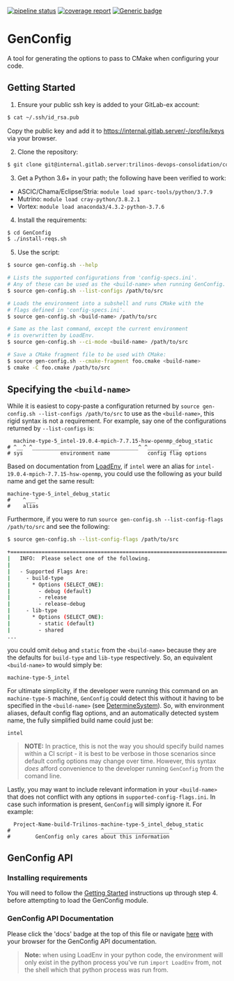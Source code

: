 [![pipeline status](https://internal.gitlab.server/trilinos-devops-consolidation/code/GenConfig/badges/master/pipeline.svg)](https://internal.gitlab.server/trilinos-devops-consolidation/code/GenConfig/-/commits/master)
[![coverage report](https://internal.gitlab.server/trilinos-devops-consolidation/code/GenConfig/badges/master/coverage.svg)](http://10.202.35.89:8080/GenConfig/coverage/index.html)
[![Generic badge](https://img.shields.io/badge/docs-latest-green.svg)](http://10.202.35.89:8080/GenConfig/doc/index.html)

# GenConfig

A tool for generating the options to pass to CMake when configuring your code.


## Getting Started

1. Ensure your public ssh key is added to your GitLab-ex account:
```bash
$ cat ~/.ssh/id_rsa.pub
```
Copy the public key and add it to https://internal.gitlab.server/-/profile/keys via your browser.

2. Clone the repository:
```bash
$ git clone git@internal.gitlab.server:trilinos-devops-consolidation/code/GenConfig.git
```

3. Get a Python 3.6+ in your path; the following have been verified to work:
  * ASCIC/Chama/Eclipse/Stria: `module load sparc-tools/python/3.7.9`
  * Mutrino: `module load cray-python/3.8.2.1`
  * Vortex: `module load anaconda3/4.3.2-python-3.7.6`

4. Install the requirements:
```bash
$ cd GenConfig
$ ./install-reqs.sh
```

5. Use the script:
```bash
$ source gen-config.sh --help

# Lists the supported configurations from 'config-specs.ini'.
# Any of these can be used as the <build-name> when running GenConfig.
$ source gen-config.sh --list-configs /path/to/src

# Loads the environment into a subshell and runs CMake with the
# flags defined in 'config-specs.ini'.
$ source gen-config.sh <build-name> /path/to/src

# Same as the last command, except the current environment
# is overwritten by LoadEnv.
$ source gen-config.sh --ci-mode <build-name> /path/to/src

# Save a CMake fragment file to be used with CMake:
$ source gen-config.sh --cmake-fragment foo.cmake <build-name>
$ cmake -C foo.cmake /path/to/src
```

## Specifying the `<build-name>`
While it is easiest to copy-paste a configuration returned by
`source gen-config.sh --list-configs /path/to/src` to use as the `<build-name>`,
this rigid syntax is not a requirement. For example, say one of the
configurations returned by `--list-configs` is:
```
  machine-type-5_intel-19.0.4-mpich-7.7.15-hsw-openmp_debug_static
# ^__^ ^__________________________________^ ^__________^
# sys            environment name            config flag options
```
Based on documentation from [LoadEnv](https://internal.gitlab.server/trilinos-devops-consolidation/code/loadenv/-/blob/master/README.md),
if `intel` were an alias for `intel-19.0.4-mpich-7.7.15-hsw-openmp`, you
could use the following as your build name and get the same result:
```
machine-type-5_intel_debug_static
#    ^___^
#    alias
```
Furthermore, if you were to run `source gen-config.sh --list-config-flags /path/to/src`
and see the following:
```bash
$ source gen-config.sh --list-config-flags /path/to/src

+==============================================================================+
|   INFO:  Please select one of the following.
|
|   - Supported Flags Are:
|     - build-type
|       * Options (SELECT_ONE):
|         - debug (default)
|         - release
|         - release-debug
|     - lib-type
|       * Options (SELECT_ONE):
|         - static (default)
|         - shared
...
```
you could omit `debug` and `static` from the `<build-name>` because they are the
defaults for `build-type` and `lib-type` respectively. So, an equivalent `<build-name>`
to would simply be:
```
machine-type-5_intel
```
For ultimate simplicity, if the developer were running this command on an `machine-type-5` machine,
`GenConfig` could detect this without it having to be specified in the `<build-name>`
(see [DetermineSystem](https://internal.gitlab.server/trilinos-devops-consolidation/code/determinesystem)).
So, with environment aliases, default config flag options, and an automatically detected
system name, the fully simplified build name could just be:
```
intel
```
> **NOTE:** In practice, this is not the way you should specify build names within a CI script -
> it is best to be verbose in those scenarios since default config options may change over time.
> However, this syntax *does* afford convenience to the developer running `GenConfig` from the comand line.

Lastly, you may want to include relevant information in your `<build-name>` that does not conflict
with any options in `supported-config-flags.ini`. In case such information is present, `GenConfig`
will simply ignore it. For example:
```
  Project-Name-build-Trilinos-machine-type-5_intel_debug_static
#                             ^_____________________^
#        GenConfig only cares about this information
```

## GenConfig API

### Installing requirements
You will need to follow the [Getting Started](https://internal.gitlab.server/trilinos-devops-consolidation/code/GenConfig#getting-started)
instructions up through step 4. before attempting to load the GenConfig module.

### GenConfig API Documentation
Please click the 'docs' badge at the top of this file or navigate [here](http://10.202.35.89:8080/GenConfig/doc/index.html)
 with your browser for the GenConfig API documentation.

> **Note:** when using LoadEnv in your python code, the environment will only
exist in the python process you've run `import LoadEnv` from, not the shell which that
python process was run from.
